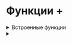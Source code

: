 # Функции +

<details>
  <summary>Встроенные функции</summary>

#
  <details>
  <summary>Математические</summary>

1. abs(n) - возвращает абсолютное значение (модуль) числа n. Аргументом может быть целое, вещественное или комплексное число. 
2. bin() - преобразует целое число в двоичную строку с префиксом 0b (13 -> 0b1101)
3. hex() - преобразует целое число в шестнадцатеричную строку с префиксом 0x (63 -> 0x3f)
4. oct() - преобразует целое число в восьмеричную строку с префиксом 0o (44 -> 0o54)
5. round() - используется для округления чисел. Она принимает два аргумента:

      - number - округляемое число
      - ndigits - кол-во знаков после запятой
      - Округляет в сторону четного числа

6. pow() - используется для возведения чисел в произвольную степень. Она может принимать три аргумента:

      - base — возводимое число
      - - exp — число, являющееся степенью
        - - mod — необязательный аргумент, число, на которое требуется произвести деление с остатком
#

</details>
<details>
  <summary>Типы данных</summary>

1. int() - возвращает целое число (тип int), созданное на основе числа или строки. Также функция имеет необязательный аргумент base — основание системы счисления, по умолчанию равное 10. Вызов без аргументов возвращает 0.

2. float() - возвращает вещественное число (тип float), созданное на основе числа или строки. Вызов без аргументов возвращает 0.0.

3. complex() - используется для создания комплексного числа (тип complex). Она может принимать два аргумента:

      - real — число или строка. Если число, то оно представляет действительную часть комплексного числа
      - - imag — только число, мнимая часть комплексного числа; по умолчанию равняется нулю

`[Функция преобразует строку с записью комплексного числа в комплексное число или возвращает комплексное число со значением переданных аргументов: действительной и мнимой частью. Вызов без аргументов возвращает 0j.`]

4. bool() - возвращает логическое значение переданного объекта. Объект будет возвращать False, если:

      - объект пуст — [], (), {}
      - объект — False
      - объект равен 0
      - объект — None

5. str() - возвращает строковое представление объекта (тип str). Вызов без аргументов возвращает пустую строку.

6. list() - преобразует итерируемый объект в список (тип list). Вызов без аргументов возвращает пустой список.

7. tuple() - преобразует итерируемый объект в кортеж (тип tuple). Вызов без аргументов возвращает пустой кортеж.

8. set() - преобразует итерируемый объект в множество (тип set). Вызов без аргументов возвращает пустое множество.

9. frozenset() - преобразует итерируемый объект в неизменяемое множество (тип frozenset). Вызов без аргументов возвращает пустое неизменяемое множество.

10. dict() - преобразует последовательность пар ключ-значение в словарь (тип dict). Если ключами являются обыкновенные строки, то пары ключ-значение можно указывать в виде именованных аргументов. Вызов без аргументов возвращает пустой словарь.
#

</details>
<details>
  <summary>Строковые функции</summary>

1. ord() - возвращает число, представляющее позицию переданного символа в таблице Unicode.

2. chr() - возвращает символ, чья позиция в таблице Unicode соответствует переданному числу.
#

</details>
<details>
  <summary>Функции работающие с последовательностями</summary>

1. min() - возвращает наименьшее значение элемента итерируемого объекта или самое маленькое из двух или более переданных позиционных аргументов. Также функция min() может принимать два необязательных аргумента

      - key — функция сортировки
      - default — значение по умолчанию, если итерируемый объект окажется пустым

2. max() - возвращает наибольшее значение элемента итерируемого объекта или самое большое из двух или более переданных позиционных аргументов. Также функция min() может принимать два необязательных аргумента

      - key — функция сортировки
      - default — значение по умолчанию, если итерируемый объект окажется пустым

3. len() - возвращает количество элементов в объекте. Объект может быть строкой, списком, кортежем, словарем, множеством или объектом типа range. 

4. sum() - возвращает сумму элементов переданного итерируемого объекта. Также функция имеет необязательный аргумент start — начальное значение для суммы (не может быть строкой), по умолчанию равное нулю.

5. reversed() - возвращает обратный итератор, который перебирает элементы оригинала в обратном порядке.

6. sorted() - возвращает список (тип list) с отсортированными элементами переданного итерируемого объекта. При совпадении значений элементов сохраняется их исходный порядок следования. Также функция имеет два необязательных аргумента:

      - key — функция сортировки
      - reverse — если установлено значение True, то элементы списка сортируются по убыванию

7. all() - возвращает значение True, если все элементы в итерируемом объекте истинны, в противном случае она возвращает значение False.

8. any() - возвращает значение False, если все элементы в итерируемом объекте ложны, в противном случае она возвращает значение True.

9. enumerate() - возвращает итератор кортежей, которые состоят из индекса элемента и самого элемента переданного итерируемого объекта. Также функция имеет необязательный аргумент start —  начальное значение индекса, по умолчанию равное нулю.

10. range() - используется для генерации арифметической последовательности целых чисел с заданным шагом. Возвращает объект типа range. Она может принимать три аргумента:

       - start — начало последовательности (включительно)
       - stop — конец последовательности (не включительно)
       - step — шаг последовательности

11. zip() - возвращает итератор кортежей, который объединяет элементы каждой из переданных последовательностей. Количество передаваемых последовательностей может быть произвольным.
#

</details>
<details>
  <summary>Другие функции</summary>

1. id() - возвращает уникальный идентификатор для указанного объекта.
2. input() - ввод пользовательских данных из консоли.
3. isinstance() - проверяет принадлежность объекта к заданному типу
4. open() - открывает файл для чтения или записи.
5. print() - вывод пользовательских данных в текстовый поток.
6. type() - возвращает тип данных, к которому относится переданный объект.

----------------------------------------------------------------------------------------------------------------------------------------------------------------------

</details>



</details>













<details>
  <summary></summary>


</details>
